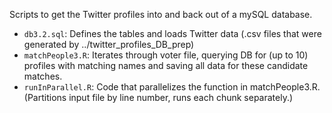 Scripts to get the Twitter profiles into and back out of a mySQL database.

- ```db3.2.sql```: Defines the tables and loads Twitter data (.csv files that were generated by ../twitter_profiles_DB_prep)
- ```matchPeople3.R```: Iterates through voter file, querying DB for (up to 10) profiles with matching names and saving all data for these candidate matches.
- ```runInParallel.R```: Code that parallelizes the function in matchPeople3.R. (Partitions input file by line number, runs each chunk separately.)

